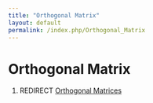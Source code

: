 ```yaml
---
title: "Orthogonal Matrix"
layout: default
permalink: /index.php/Orthogonal_Matrix
---
```


# Orthogonal Matrix

1. REDIRECT [Orthogonal Matrices](Orthogonal_Matrices)